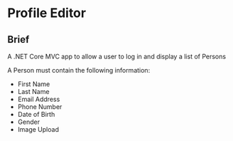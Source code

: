 # Profile Editor

## Brief

A .NET Core MVC app to allow a user to log in and display a list of Persons

A Person must contain the following information:

- First Name
- Last Name
- Email Address
- Phone Number
- Date of Birth
- Gender
- Image Upload
